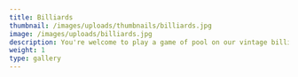 ```yaml
---
title: Billiards
thumbnail: /images/uploads/thumbnails/billiards.jpg
image: /images/uploads/billiards.jpg
description: You're welcome to play a game of pool on our vintage billiards table
weight: 1
type: gallery
---
```



